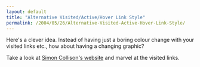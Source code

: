 ```yaml
---
layout: default
title: "Alternative Visited/Active/Hover Link Style"
permalink: /2004/05/26/Alternative-Visited-Active-Hover-Link-Style/
---
```


<P>Here's a clever idea. Instead of having just a boring colour change with your visited links etc., how about having a changing graphic?</P>
<P>Take a look at <A class="" href="http://www.collylogic.com/index.php/weblog/comments/40/" target=_blank>Simon Collison's website</A> and marvel at the visited links.</P>